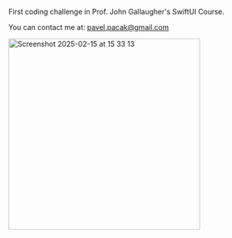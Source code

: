 First coding challenge in Prof. John Gallaugher's SwiftUI Course.

You can contact me at: pavel.pacak@gmail.com

<img width="379" alt="Screenshot 2025-02-15 at 15 33 13" src="https://github.com/user-attachments/assets/66b43109-95f4-40e6-9935-58ee4bfb2835" />

